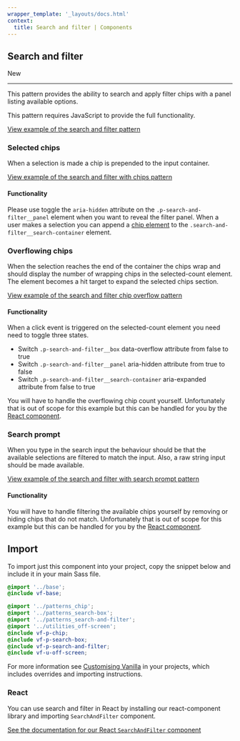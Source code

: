 ```yaml
---
wrapper_template: '_layouts/docs.html'
context:
  title: Search and filter | Components
---
```


## Search and filter

<span class="p-label--new">New</span>

<hr>

This pattern provides the ability to search and apply filter chips with a panel listing available options.

This pattern requires JavaScript to provide the full functionality.

<div class="embedded-example"><a href="/docs/examples/patterns/search-and-filter/default/" class="js-example">
View example of the search and filter pattern
</a></div>

### Selected chips

When a selection is made a chip is prepended to the input container.

<div class="embedded-example"><a href="/docs/examples/patterns/search-and-filter/with-chips/" class="js-example">
View example of the search and filter with chips pattern
</a></div>

#### Functionality

Please use toggle the `aria-hidden` attribute on the `.p-search-and-filter__panel` element when you want to reveal the filter panel. When a user makes a selection you can append a [chip element](/docs/patterns/chip) to the `.search-and-filter__search-container` element.

### Overflowing chips

When the selection reaches the end of the container the chips wrap and should display the number of wrapping chips in the selected-count element. The element becomes a hit target to expand the selected chips section.

<div class="embedded-example"><a href="/docs/examples/patterns/search-and-filter/chip-overflow/" class="js-example">
View example of the search and filter chip overflow pattern
</a></div>

#### Functionality

When a click event is triggered on the selected-count element you need need to toggle three states.

- Switch `.p-search-and-filter__box` data-overflow attribute from false to true
- Switch `.p-search-and-filter__panel` aria-hidden attribute from true to false
- Switch `.p-search-and-filter__search-container` aria-expanded attribute from false to true

<div class="p-notification--information">
  <p class="p-notification__response" role="status">You will have to handle the overflowing chip count yourself. Unfortunately that is out of scope for this example but this can be handled for you by the <a href="#react">React component</a>.</p>
</div>

### Search prompt

When you type in the search input the behaviour should be that the available selections are filtered to match the input. Also, a raw string input should be made available.

<div class="embedded-example"><a href="/docs/examples/patterns/search-and-filter/with-search-prompt/" class="js-example">
View example of the search and filter with search prompt pattern
</a></div>

#### Functionality

<div class="p-notification--information">
  <p class="p-notification__response" role="status">You will have to handle filtering the available chips yourself by removing or hiding chips that do not match. Unfortunately that is out of scope for this example but this can be handled for you by the <a href="#react">React component</a>.</p>
</div>

## Import

To import just this component into your project, copy the snippet below and include it in your main Sass file.

```scss
@import '../base';
@include vf-base;

@import '../patterns_chip';
@import '../patterns_search-box';
@import '../patterns_search-and-filter';
@import '../utilities_off-screen';
@include vf-p-chip;
@include vf-p-search-box;
@include vf-p-search-and-filter;
@include vf-u-off-screen;
```

For more information see [Customising Vanilla](/docs/customising-vanilla/) in your projects, which includes overrides and importing instructions.

### React

You can use search and filter in React by installing our react-component library and importing `SearchAndFilter` component.

[See the documentation for our React `SearchAndFilter` component](https://canonical-web-and-design.github.io/react-components/?path=/docs/search-and-filter--default-story#search-and-filter)
